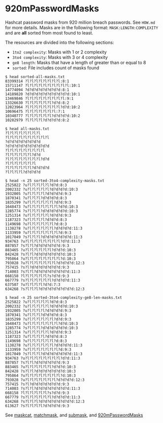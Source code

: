 # 920mPasswordMasks
 Hashcat password masks from 920 million breach passwords. See `HOW.md` for
 more details. Masks are in the following format: `MASK:LENGTH:COMPLEXITY` and
 are **all** sorted from most found to least.

 The resources are divided into the following sections:
 - `1to2 complexity`: Masks with 1 or 2 complexity
 - `3to4 complexity`: Masks with 3 or 4 complexity
 - `ge8 length`: Masks that have a length of greater than or equal to 8
 - `sorted`: File includes count of masks found

 ```
$ head sorted-all-masks.txt
83399314 ?l?l?l?l?l?l?l?l:8:1
15711147 ?l?l?l?l?l?l?l?l?l?l:10:1
14774094 ?d?d?d?d?d?d?d?d:8:1
14189820 ?d?d?d?d?d?d?d?d?d?d:10:1
13469846 ?l?l?l?l?l?l?l?l?l:9:1
13326630 ?l?l?l?l?l?l?d?d:8:2
12023964 ?l?l?l?l?l?l?l?l?d?d:10:2
10696475 ?l?l?l?l?l?l?l:7:1
10340777 ?l?l?l?l?l?l?d?d?d?d:10:2
10282979 ?l?l?l?l?d?d?d?d:8:2
```
```
$ head all-masks.txt
?l?l?l?l?l?l?l?l
?l?l?l?l?l?l?l?l?l?l
?d?d?d?d?d?d?d?d
?d?d?d?d?d?d?d?d?d?d
?l?l?l?l?l?l?l?l?l
?l?l?l?l?l?l?d?d
?l?l?l?l?l?l?l?l?d?d
?l?l?l?l?l?l?l
?l?l?l?l?l?l?d?d?d?d
?l?l?l?l?d?d?d?d
 ```
 ```
$ head -n 25 sorted-3to4-complexity-masks.txt
2525822 ?u?l?l?l?l?l?d?d:8:3
2002332 ?u?l?l?l?l?l?d?d?d?d:10:3
1932005 ?u?l?l?l?l?d?d?d?d:9:3
1870341 ?u?l?l?l?d?d?d?d:8:3
1835299 ?u?l?l?l?l?l?l?d?d:9:3
1648473 ?u?l?l?l?l?l?l?l?d?d:10:3
1285774 ?s?l?l?l?d?d?d?d?d?d:10:3
1251314 ?u?l?l?l?l?l?d?d?d:9:3
1187323 ?u?l?l?l?l?d?d?d:8:3
1149698 ?u?l?l?l?l?l?l?d:8:3
1138278 ?u?l?l?l?l?l?l?d?d?d?d:11:3
1133959 ?u?l?l?l?l?l?l?l?d:9:3
1017049 ?s?l?l?l?d?d?d?d?d?d?d:11:3
 934763 ?u?l?l?l?l?l?l?l?l?d?d:11:3
 887857 ?s?l?l?d?d?d?d?d?d:9:3
 883465 ?u?l?l?l?l?l?l?d?d?d:10:3
 842428 ?s?l?l?d?d?d?d?d?d?d:10:3
 795864 ?u?l?l?l?l?l?l?l?l?d:10:3
 793028 ?u?l?l?l?l?l?l?l?d?d?d?d:12:3
 757415 ?s?l?d?d?d?d?d?d?d:9:3
 714003 ?s?l?l?d?d?d?d?d?d?d?d:11:3
 668158 ?l?l?l?l?l?l?s?d?d:9:3
 667779 ?s?l?l?l?l?l?l?d?d?d?d:11:3
 637507 ?u?l?l?l?l?d?d:7:3
 634268 ?s?l?l?l?d?d?d?d?d?d?d?d:12:3
```
 ```
$ head -n 25 sorted-3to4-complexity-ge8-len-masks.txt
2525822 ?u?l?l?l?l?l?d?d:8:3
2002332 ?u?l?l?l?l?l?d?d?d?d:10:3
1932005 ?u?l?l?l?l?d?d?d?d:9:3
1870341 ?u?l?l?l?d?d?d?d:8:3
1835299 ?u?l?l?l?l?l?l?d?d:9:3
1648473 ?u?l?l?l?l?l?l?l?d?d:10:3
1285774 ?s?l?l?l?d?d?d?d?d?d:10:3
1251314 ?u?l?l?l?l?l?d?d?d:9:3
1187323 ?u?l?l?l?l?d?d?d:8:3
1149698 ?u?l?l?l?l?l?l?d:8:3
1138278 ?u?l?l?l?l?l?l?d?d?d?d:11:3
1133959 ?u?l?l?l?l?l?l?l?d:9:3
1017049 ?s?l?l?l?d?d?d?d?d?d?d:11:3
 934763 ?u?l?l?l?l?l?l?l?l?d?d:11:3
 887857 ?s?l?l?d?d?d?d?d?d:9:3
 883465 ?u?l?l?l?l?l?l?d?d?d:10:3
 842428 ?s?l?l?d?d?d?d?d?d?d:10:3
 795864 ?u?l?l?l?l?l?l?l?l?d:10:3
 793028 ?u?l?l?l?l?l?l?l?d?d?d?d:12:3
 757415 ?s?l?d?d?d?d?d?d?d:9:3
 714003 ?s?l?l?d?d?d?d?d?d?d?d:11:3
 668158 ?l?l?l?l?l?l?s?d?d:9:3
 667779 ?s?l?l?l?l?l?l?d?d?d?d:11:3
 634268 ?s?l?l?l?d?d?d?d?d?d?d?d:12:3
 613627 ?s?l?l?l?l?d?d?d?d:9:3
```
See [maskcat](https://github.com/jakewnuk/maskcat), [matchmask](https://github.com/jakewnuk/matchmask), and [submask](https://github.com/jakewnuk/submask), and [920mPasswordMasks](https://github.com/jakewnuk/920mPasswordMasks)
